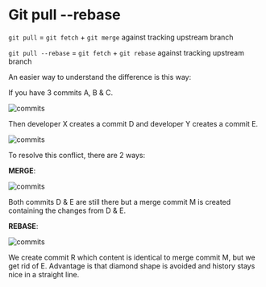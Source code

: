 # Git pull --rebase


`git pull` = `git fetch` + `git merge` against tracking upstream branch

`git pull --rebase` = `git fetch` + `git rebase` against tracking upstream branch

An easier way to understand the difference is this way:

If you have 3 commits A, B & C.

![commits](http://i.stack.imgur.com/lJRq7.png)

Then developer X creates a commit D and developer Y creates a commit E.

![commits](http://i.stack.imgur.com/pK7Zb.png)

To resolve this conflict, there are 2 ways:

**MERGE**:

![commits](http://i.stack.imgur.com/9Ul5w.png)

Both commits D & E are still there but a merge commit M is created containing the changes from D & E.

**REBASE**:

![commits](http://i.stack.imgur.com/TvXuJ.png)

We create commit R which content is identical to merge commit M, but we get rid of E. Advantage is that diamond shape is avoided and history stays nice in a straight line.